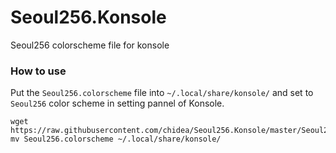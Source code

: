 # Seoul256.Konsole
Seoul256 colorscheme file for konsole

### How to use
Put the `Seoul256.colorscheme` file into `~/.local/share/konsole/` and set to `Seoul256` color scheme in setting pannel of Konsole.

```
wget https://raw.githubusercontent.com/chidea/Seoul256.Konsole/master/Seoul256.colorscheme
mv Seoul256.colorscheme ~/.local/share/konsole/
```
